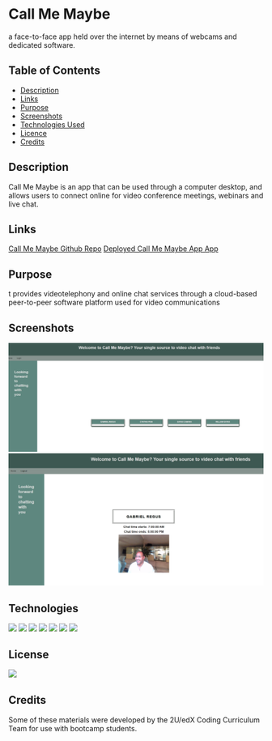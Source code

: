 # Call Me Maybe
a face-to-face app held over the internet by means of webcams and dedicated software.
## Table of Contents

* [Description](#description)
* [Links](#links)
* [Purpose](#purpose)
* [Screenshots](#screenshots)
* [Technologies Used](#technologies)
* [Licence](#license)
* [Credits](#credits)
## Description

Call Me Maybe is an app that can be used through a computer desktop, and allows users to connect online for video conference meetings, webinars and live chat.

## Links
<a href="https://github.com/ColumbiaCoding/2ndCall">Call Me Maybe Github Repo</a>
<a href="https://dashboard.heroku.com/apps/videocallmemaybe">Deployed Call Me Maybe App App</a>

## Purpose

t provides videotelephony and online chat services through a cloud-based peer-to-peer software platform used for video communications

## Screenshots

<img src="./public/images/deployedApp.png">
<img src="./public/images/liveChat.png">


## Technologies

<img src="https://img.shields.io/badge/Built%20with-HTML5-blue">

<img src="https://img.shields.io/badge/Built%20with-CSS3-blue">

<img src="https://img.shields.io/badge/Built%20with-Javascript-blue">

<img src="https://img.shields.io/badge/Built_with_Node-blue">

<img src="https://img.shields.io/badge/Built_with_Express-blue">

<img src="https://img.shields.io/badge/Built_with_MySQL-blue">

<img src="https://img.shields.io/badge/Built_with_Heroku-blue">


## License

<img src="https://img.shields.io/badge/license-MIT-blue">

## Credits
Some of these materials were developed by the 2U/edX Coding Curriculum Team for use with bootcamp students.